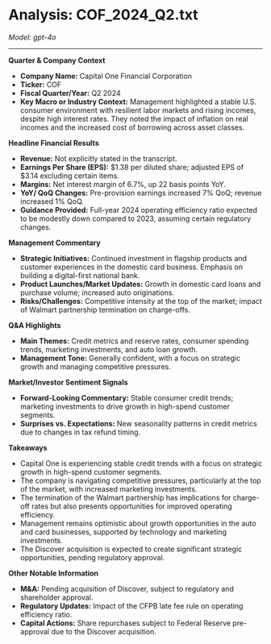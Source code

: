 # Analysis: COF_2024_Q2.txt

*Model: gpt-4o*

---

**Quarter & Company Context**
- **Company Name:** Capital One Financial Corporation
- **Ticker:** COF
- **Fiscal Quarter/Year:** Q2 2024
- **Key Macro or Industry Context:** Management highlighted a stable U.S. consumer environment with resilient labor markets and rising incomes, despite high interest rates. They noted the impact of inflation on real incomes and the increased cost of borrowing across asset classes.

**Headline Financial Results**
- **Revenue:** Not explicitly stated in the transcript.
- **Earnings Per Share (EPS):** $1.38 per diluted share; adjusted EPS of $3.14 excluding certain items.
- **Margins:** Net interest margin of 6.7%, up 22 basis points YoY.
- **YoY/ QoQ Changes:** Pre-provision earnings increased 7% QoQ; revenue increased 1% QoQ.
- **Guidance Provided:** Full-year 2024 operating efficiency ratio expected to be modestly down compared to 2023, assuming certain regulatory changes.

**Management Commentary**
- **Strategic Initiatives:** Continued investment in flagship products and customer experiences in the domestic card business. Emphasis on building a digital-first national bank.
- **Product Launches/Market Updates:** Growth in domestic card loans and purchase volume; increased auto originations.
- **Risks/Challenges:** Competitive intensity at the top of the market; impact of Walmart partnership termination on charge-offs.

**Q&A Highlights**
- **Main Themes:** Credit metrics and reserve rates, consumer spending trends, marketing investments, and auto loan growth.
- **Management Tone:** Generally confident, with a focus on strategic growth and managing competitive pressures.

**Market/Investor Sentiment Signals**
- **Forward-Looking Commentary:** Stable consumer credit trends; marketing investments to drive growth in high-spend customer segments.
- **Surprises vs. Expectations:** New seasonality patterns in credit metrics due to changes in tax refund timing.

**Takeaways**
- Capital One is experiencing stable credit trends with a focus on strategic growth in high-spend customer segments.
- The company is navigating competitive pressures, particularly at the top of the market, with increased marketing investments.
- The termination of the Walmart partnership has implications for charge-off rates but also presents opportunities for improved operating efficiency.
- Management remains optimistic about growth opportunities in the auto and card businesses, supported by technology and marketing investments.
- The Discover acquisition is expected to create significant strategic opportunities, pending regulatory approval.

**Other Notable Information**
- **M&A:** Pending acquisition of Discover, subject to regulatory and shareholder approval.
- **Regulatory Updates:** Impact of the CFPB late fee rule on operating efficiency ratio.
- **Capital Actions:** Share repurchases subject to Federal Reserve pre-approval due to the Discover acquisition.